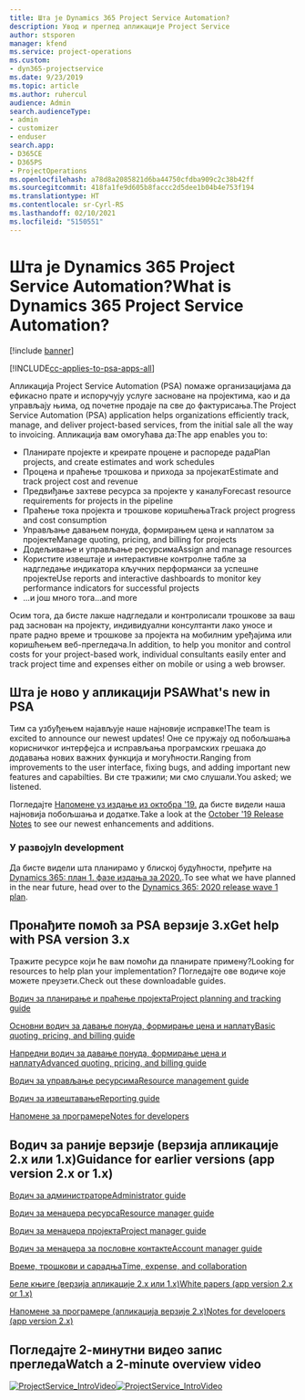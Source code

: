 ```yaml
---
title: Шта је Dynamics 365 Project Service Automation?
description: Увод и преглед апликације Project Service
author: stsporen
manager: kfend
ms.service: project-operations
ms.custom:
- dyn365-projectservice
ms.date: 9/23/2019
ms.topic: article
ms.author: ruhercul
audience: Admin
search.audienceType:
- admin
- customizer
- enduser
search.app:
- D365CE
- D365PS
- ProjectOperations
ms.openlocfilehash: a78d8a2085821d6ba44750cfdba909c2c38b42ff
ms.sourcegitcommit: 418fa1fe9d605b8faccc2d5dee1b04b4e753f194
ms.translationtype: HT
ms.contentlocale: sr-Cyrl-RS
ms.lasthandoff: 02/10/2021
ms.locfileid: "5150551"
---
```

# <a name="what-is-dynamics-365-project-service-automation"></a><span data-ttu-id="3b545-103">Шта је Dynamics 365 Project Service Automation?</span><span class="sxs-lookup"><span data-stu-id="3b545-103">What is Dynamics 365 Project Service Automation?</span></span>

[!include [banner](../includes/psa-now-project-operations.md)]

[!INCLUDE[cc-applies-to-psa-apps-all](../includes/cc-applies-to-psa-apps-all.md)]

<span data-ttu-id="3b545-104">Апликација Project Service Automation (PSA) помаже организацијама да ефикасно прате и испоручују услуге засноване на пројектима, као и да управљају њима, од почетне продаје па све до фактурисања.</span><span class="sxs-lookup"><span data-stu-id="3b545-104">The Project Service Automation (PSA) application helps organizations efficiently track, manage, and deliver project-based services, from the initial sale all the way to invoicing.</span></span> <span data-ttu-id="3b545-105">Апликација вам омогућава да:</span><span class="sxs-lookup"><span data-stu-id="3b545-105">The app enables you to:</span></span>

- <span data-ttu-id="3b545-106">Планирате пројекте и креирате процене и распореде рада</span><span class="sxs-lookup"><span data-stu-id="3b545-106">Plan projects, and create estimates and work schedules</span></span>
- <span data-ttu-id="3b545-107">Процена и праћење трошкова и прихода за пројекат</span><span class="sxs-lookup"><span data-stu-id="3b545-107">Estimate and track project cost and revenue</span></span>
- <span data-ttu-id="3b545-108">Предвиђање захтеве ресурса за пројекте у каналу</span><span class="sxs-lookup"><span data-stu-id="3b545-108">Forecast resource requirements for projects in the pipeline</span></span>
- <span data-ttu-id="3b545-109">Праћење тока пројекта и трошкове коришћења</span><span class="sxs-lookup"><span data-stu-id="3b545-109">Track project progress and cost consumption</span></span>
- <span data-ttu-id="3b545-110">Управљање давањем понуда, формирањем цена и наплатом за пројекте</span><span class="sxs-lookup"><span data-stu-id="3b545-110">Manage quoting, pricing, and billing for projects</span></span>
- <span data-ttu-id="3b545-111">Додељивање и управљање ресурсима</span><span class="sxs-lookup"><span data-stu-id="3b545-111">Assign and manage resources</span></span>
- <span data-ttu-id="3b545-112">Користите извештаје и интерактивне контролне табле за надгледање индикатора кључних перформанси за успешне пројекте</span><span class="sxs-lookup"><span data-stu-id="3b545-112">Use reports and interactive dashboards to monitor key performance indicators for successful projects</span></span>
- <span data-ttu-id="3b545-113">...и још много тога</span><span class="sxs-lookup"><span data-stu-id="3b545-113">...and more</span></span>

<span data-ttu-id="3b545-114">Осим тога, да бисте лакше надгледали и контролисали трошкове за ваш рад заснован на пројекту, индивидуални консултанти лако уносе и прате радно време и трошкове за пројекта на мобилним уређајима или коришћењем веб-прегледача.</span><span class="sxs-lookup"><span data-stu-id="3b545-114">In addition, to help you monitor and control costs for your project-based work, individual consultants easily enter and track project time and expenses either on mobile or using a web browser.</span></span>

## <a name="whats-new-in-psa"></a><span data-ttu-id="3b545-115">Шта је ново у апликацији PSA</span><span class="sxs-lookup"><span data-stu-id="3b545-115">What's new in PSA</span></span>
<span data-ttu-id="3b545-116">Тим са узбуђењем најављује наше најновије исправке!</span><span class="sxs-lookup"><span data-stu-id="3b545-116">The team is excited to announce our newest updates!</span></span> <span data-ttu-id="3b545-117">Оне се пружају од побољшања корисничког интерфејса и исправљања програмских грешака до додавања нових важних функција и могућности.</span><span class="sxs-lookup"><span data-stu-id="3b545-117">Ranging from improvements to the user interface, fixing bugs, and adding important new features and capabilties.</span></span> <span data-ttu-id="3b545-118">Ви сте тражили; ми смо слушали.</span><span class="sxs-lookup"><span data-stu-id="3b545-118">You asked; we listened.</span></span>

<span data-ttu-id="3b545-119">Погледајте [Напомене уз издање из октобра '19.](https://docs.microsoft.com/dynamics365-release-plan/2019wave2/index) да бисте видели наша најновија побољшања и додатке.</span><span class="sxs-lookup"><span data-stu-id="3b545-119">Take a look at the [October '19 Release Notes](https://docs.microsoft.com/dynamics365-release-plan/2019wave2/index) to see our newest enhancements and additions.</span></span>

### <a name="in-development"></a><span data-ttu-id="3b545-120">У развоју</span><span class="sxs-lookup"><span data-stu-id="3b545-120">In development</span></span>
<span data-ttu-id="3b545-121">Да бисте видели шта планирамо у блиској будућности, пређите на [Dynamics 365: план 1. фазе издања за 2020.](https://docs.microsoft.com/dynamics365-release-plan/2020wave1/index).</span><span class="sxs-lookup"><span data-stu-id="3b545-121">To see what we have planned in the near future, head over to the [Dynamics 365: 2020 release wave 1 plan](https://docs.microsoft.com/dynamics365-release-plan/2020wave1/index).</span></span>

## <a name="get-help-with-psa-version-3x"></a><span data-ttu-id="3b545-122">Пронађите помоћ за PSA верзије 3.x</span><span class="sxs-lookup"><span data-stu-id="3b545-122">Get help with PSA version 3.x</span></span>
<span data-ttu-id="3b545-123">Тражите ресурсе који ће вам помоћи да планирате примену?</span><span class="sxs-lookup"><span data-stu-id="3b545-123">Looking for resources to help plan your implementation?</span></span> <span data-ttu-id="3b545-124">Погледајте ове водиче које можете преузети.</span><span class="sxs-lookup"><span data-stu-id="3b545-124">Check out these downloadable guides.</span></span>

 [<span data-ttu-id="3b545-125">Водич за планирање и праћење пројекта</span><span class="sxs-lookup"><span data-stu-id="3b545-125">Project planning and tracking guide</span></span>](../psa/implementation-guides/project-planning-tracking.md)

 [<span data-ttu-id="3b545-126">Основни водич за давање понуда, формирање цена и наплату</span><span class="sxs-lookup"><span data-stu-id="3b545-126">Basic quoting, pricing, and billing guide</span></span>](../psa/implementation-guides/begin-quoting-pricing-billing.md)

 [<span data-ttu-id="3b545-127">Напредни водич за давање понуда, формирање цена и наплату</span><span class="sxs-lookup"><span data-stu-id="3b545-127">Advanced quoting, pricing, and billing guide</span></span>](../psa/implementation-guides/adv-quoting-pricing-billing.md)

 [<span data-ttu-id="3b545-128">Водич за управљање ресурсима</span><span class="sxs-lookup"><span data-stu-id="3b545-128">Resource management guide</span></span>](../psa/implementation-guides/resource-management-guide.md)

 [<span data-ttu-id="3b545-129">Водич за извештавање</span><span class="sxs-lookup"><span data-stu-id="3b545-129">Reporting guide</span></span>](../psa/implementation-guides/reporting-guide.md)

 [<span data-ttu-id="3b545-130">Напомене за програмере</span><span class="sxs-lookup"><span data-stu-id="3b545-130">Notes for developers</span></span>](../psa/developer-guides/overview-dev-notes-v3.x.md)

## <a name="guidance-for-earlier-versions-app-version-2x-or-1x"></a><span data-ttu-id="3b545-131">Водич за раније верзије (верзија апликације 2.x или 1.x)</span><span class="sxs-lookup"><span data-stu-id="3b545-131">Guidance for earlier versions (app version 2.x or 1.x)</span></span>
 [<span data-ttu-id="3b545-132">Водич за администраторе</span><span class="sxs-lookup"><span data-stu-id="3b545-132">Administrator guide</span></span>](../psa/admin-guide.md)

 [<span data-ttu-id="3b545-133">Водич за менаџера ресурса</span><span class="sxs-lookup"><span data-stu-id="3b545-133">Resource manager guide</span></span>](../psa/resource-manager-guide.md)

 [<span data-ttu-id="3b545-134">Водич за менаџера пројекта</span><span class="sxs-lookup"><span data-stu-id="3b545-134">Project manager guide</span></span>](../psa/project-manager-guide.md)

 [<span data-ttu-id="3b545-135">Водич за менаџера за пословне контакте</span><span class="sxs-lookup"><span data-stu-id="3b545-135">Account manager guide</span></span>](../psa/account-manager-guide.md)

 [<span data-ttu-id="3b545-136">Време, трошкови и сарадња</span><span class="sxs-lookup"><span data-stu-id="3b545-136">Time, expense, and collaboration</span></span>](../psa/time-expense-collaboration-guide.md)

 [<span data-ttu-id="3b545-137">Беле књиге (верзија апликације 2.x или 1.x)</span><span class="sxs-lookup"><span data-stu-id="3b545-137">White papers (app version 2.x or 1.x)</span></span>](../psa/white-papers.md)

 [<span data-ttu-id="3b545-138">Напомене за програмере (апликација верзије 2.x)</span><span class="sxs-lookup"><span data-stu-id="3b545-138">Notes for developers (app version 2.x)</span></span>](../psa/developer-guides/add-custom-qoi-forms-v2.x.md)

 ## <a name="watch-a-2-minute-overview-video"></a><span data-ttu-id="3b545-139">Погледајте 2-минутни видео запис прегледа</span><span class="sxs-lookup"><span data-stu-id="3b545-139">Watch a 2-minute overview video</span></span>
 <a name="heroArea"></a> <span data-ttu-id="3b545-140">[![ProjectService_IntroVideo](../psa/media/project-service-intro-video.png "ProjectService_IntroVideo")](https://go.microsoft.com/fwlink/p/?LinkId=799457)</span><span class="sxs-lookup"><span data-stu-id="3b545-140">[![ProjectService_IntroVideo](../psa/media/project-service-intro-video.png "ProjectService_IntroVideo")](https://go.microsoft.com/fwlink/p/?LinkId=799457)</span></span>


